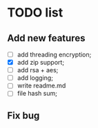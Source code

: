 # TODO list

## Add new features
- [ ] add threading encryption;
- [x] add zip support;
- [ ] add rsa + aes;
- [ ] add logging;
- [ ] write readme.md
- [ ] file hash sum;

## Fix bug
